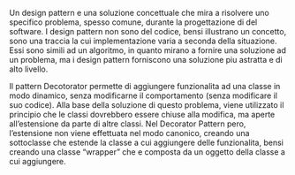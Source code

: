 Un design pattern e una soluzione concettuale che mira a risolvere uno specifico problema, spesso comune, durante la progettazione di del software.
I design pattern non sono del codice, bensi illustrano un concetto, sono una traccia la cui implementazione varia a seconda della situazione.  
Essi sono simili ad un algoritmo, in quanto mirano a fornire una soluzione ad un problema, ma i design pattern forniscono una soluzione piu astratta e di alto livello.

Il pattern Decotorator permette di aggiungere funzionalita ad una classe in modo dinamico, senza modificarne il comportamento (senza modificare il suo codice). Alla base della soluzione di questo problema, viene utilizzato il principio che le classi dovrebbero essere chiuse alla modifica, ma aperte all’estensione da parte di altre classi.
Nel Decorator Pattern pero, l’estensione non viene effettuata nel modo canonico, creando una sottoclasse che estende la classe a cui aggiungere delle funzionalita, bensi creando una classe “wrapper” che e composta da un oggetto della classe a cui aggiungere.